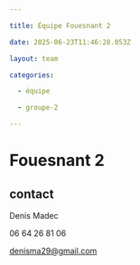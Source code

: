 ```yaml
---

title: Équipe Fouesnant 2

date: 2025-06-23T11:46:28.053Z

layout: team

categories:

  - équipe

  - groupe-2

---
```


# Fouesnant 2



## contact 

Denis Madec

06 64 26 81 06

denisma29@gmail.com

